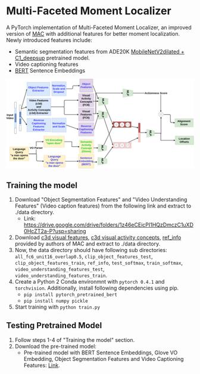 # Multi-Faceted Moment Localizer
A PyTorch implementation of Multi-Faceted Moment Localizer, an improved version of [MAC](https://arxiv.org/pdf/1811.08925.pdf) with additional features for better moment localization.
Newly introduced features include:
 - Semantic segmentation features from ADE20K [MobileNetV2dilated + C1_deepsup](https://github.com/CSAILVision/semantic-segmentation-pytorch) pretrained model.
 - Video captioning features
 - [BERT](https://arxiv.org/abs/1810.04805) Sentence Embeddings

![Architecture Diagram](doc/ArchDiag.png)

## Training the model
1) Download "Object Segmentation Features" and "Video Understanding Features" (Video caption features) from the following link and extract to ./data directory.
   - Link: https://drive.google.com/drive/folders/1z46eCEicPI1HQzDmczC1uXD0HcZT2a-P?usp=sharing
2) Download [c3d visual features](https://drive.google.com/open?id=1vFxDw4AkGVgfILH-6xaHofLZ7PbWwFC2), [c3d visual activity concepts](https://drive.google.com/open?id=1biKPDmb7hbzowKLMIRSTLE0w_tWbGPAe), [ref_info](https://drive.google.com/open?id=16rFGu9rnhnH-WQeUmN7VtMgljrhGspll) provided by authors of MAC and extract to ./data directory.
3) Now, the data directory should have following sub directories: `all_fc6_unit16_overlap0.5`, `clip_object_features_test`, `clip_object_features_train`, `ref_info`, `test_softmax`, `train_softmax`, `video_understanding_features_test`, `video_understanding_features_train`.
4) Create a Python 2 Conda environmnt with `pytorch 0.4.1` and `torchvision`. Additionally, install following dependencies using pip.
   - `pip install pytorch_pretrained_bert`
   - `pip install numpy pickle`
5) Start training with `python train.py`

## Testing Pretrained Model
1) Follow steps 1-4 of "Training the model" section.
2) Download the pre-trained model:
   - Pre-trained model with BERT Sentence Embeddings, Glove VO Embedding, Object Segmentation Features and Video Captioning Features: [Link](https://drive.google.com/file/d/1A2NB2fyS_TTtOvaKbr6AnmKSYA5IYddr/view?usp=sharing).
 